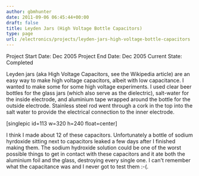 ```yaml
---
author: gbmhunter
date: 2011-09-06 06:45:44+00:00
draft: false
title: Leyden Jars (High Voltage Bottle Capacitors)
type: page
url: /electronics/projects/leyden-jars-high-voltage-bottle-capacitors
---
```


Project Start Date: Dec 2005
Project End Date: Dec 2005
Current State: Completed

Leyden jars (aka High Voltage Capacitors, see the Wikipedia article) are an easy way to make high voltage capacitors, albeit with low capacitance. I wanted to make some for some high voltage experiments. I used clear beer bottles for the glass jars (which also serve as the dielectric), salt-water for the inside electrode, and aluminium tape wrapped around the bottle for the outside electrode. Stainless steel rod went through a cork in the top into the salt water to provide the electrical connection to the inner electrode.

[singlepic id=113 w=320 h=240 float=center]

I think I made about 12 of these capacitors. Unfortunately a bottle of sodium hyrdoxide sitting next to capacitors leaked a few days after I finished making them. The sodium hydroxide solution could be one of the worst possible things to get in contact with these capacitors and it ate both the aluminium foil and the glass, destroying every single one. I can't remember what the capacitance was and I never got to test them :-(.
